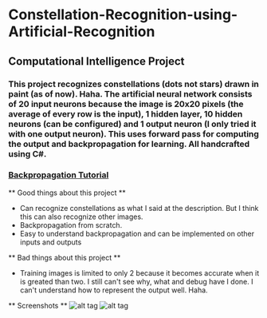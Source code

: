 # Constellation-Recognition-using-Artificial-Recognition

## Computational Intelligence Project

### This project recognizes constellations (dots not stars) drawn in paint (as of now). Haha. The artificial neural network consists of 20 input neurons because the image is 20x20 pixels (the average of every row is the input), 1 hidden layer, 10 hidden neurons (can be configured) and 1 output neuron (I only tried it with one output neuron). This uses forward pass for computing the output and backpropagation for learning. All handcrafted using C#. 

### [Backpropagation Tutorial](https://mattmazur.com/2015/03/17/a-step-by-step-backpropagation-example/)

** Good things about this project **
- Can recognize constellations as what I said at the description. But I think this can also recognize other images.
- Backpropagation from scratch.
- Easy to understand backpropagation and can be implemented on other inputs and outputs

** Bad things about this project **
- Training images is limited to only 2 because it becomes accurate when it is greated than two. I still can't see why, what and debug have I done. I can't understand how to represent the output well. Haha.

** Screenshots **
![alt tag](https://github.com/kurlp00/Constellation-Recognition-using-Artificial-Recognition/blob/master/screenshots/a.png)
![alt tag](https://github.com/kurlp00/Constellation-Recognition-using-Artificial-Recognition/blob/master/screenshots/b.png)

